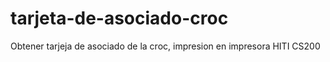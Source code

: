 # tarjeta-de-asociado-croc
Obtener tarjeja de asociado de la croc, impresion en impresora HITI CS200
